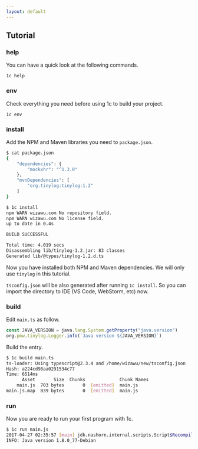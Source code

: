 ```yaml
---
layout: default
---
```


## Tutorial

### help

You can have a quick look at the following commands.

```
1c help
```

### env

Check everything you need before using 1c to build your project.

```
1c env
```

### install

Add the NPM and Maven libraries you need to `package.json`.

```bash
$ cat package.json
{
    "dependencies": {
        "mockxhr": "^1.3.0"
    },
    "mvnDependencies": [
        "org.tinylog:tinylog:1.2"
    ]
}

$ 1c install
npm WARN wizawu.com No repository field.
npm WARN wizawu.com No license field.
up to date in 0.4s

BUILD SUCCESSFUL

Total time: 4.019 secs
Disassembling lib/tinylog-1.2.jar: 83 classes
Generated lib/@types/tinylog-1.2.d.ts
```

Now you have installed both NPM and Maven dependencies. We will only use `tinylog` in this tutorial.

`tsconfig.json` will be also generated after running `1c install`. So you can import the directory to IDE (VS Code, WebStorm, etc) now.

### build

Edit `main.ts` as follow.

```typescript
const JAVA_VERSION = java.lang.System.getProperty("java.version")
org.pmw.tinylog.Logger.info(`Java version ${JAVA_VERSION}`)
```

Build the entry.

```bash
$ 1c build main.ts
ts-loader: Using typescript@2.3.4 and /home/wizawu/new/tsconfig.json
Hash: a224cd98aa0291534c77
Time: 6514ms
      Asset       Size  Chunks             Chunk Names
    main.js  703 bytes       0  [emitted]  main.js
main.js.map  839 bytes       0  [emitted]  main.js
```

### run

Now you are ready to run your first program with 1c.

```bash
$ 1c run main.js
2017-04-27 02:35:57 [main] jdk.nashorn.internal.scripts.Script$Recompilation.L:71()
INFO: Java version 1.8.0_77-Debian
```
